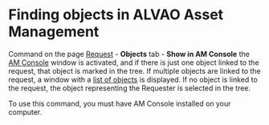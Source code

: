 # Finding objects in ALVAO Asset Management
      
Command on the page [Request](../../list-of-windows/alvao-webapp/requests/request) - **Objects** tab - **Show in AM Console**         the [AM Console](../../list-of-windows/alvao-asset-management-console) window is activated, and if there is just one object linked to the request, that object is marked in the tree. If multiple objects are linked to the request, a window with a [list of objects](../../list-of-windows/alvao-asset-management-console/view/request-objects) is displayed. If no object is linked to the request, the object representing the Requester is selected in the tree.
     
To use this command, you must have AM Console installed on your computer.
